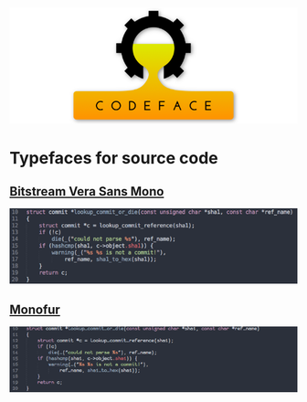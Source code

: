 ![Bitstream Vera Sans Mono](images/codeface-header.png)

# Typefaces for source code


## [Bitstream Vera Sans Mono](fonts/bitstream-vera-sans-mono)

![Bitstream Vera Sans Mono](images/bitstreamverasansmono.png)


## [Monofur](fonts/monofur) 

![Monofur](images/monofur.png) 